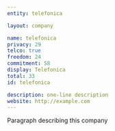 ```yaml
---
entity: telefonica

layout: company

name: telefonica
privacy: 29
telco: true
freedom: 24
commitment: 58
display: Telefonica
total: 33
id: telefonica

description: one-line description
website: http://example.com
---
```


Paragraph describing this company
